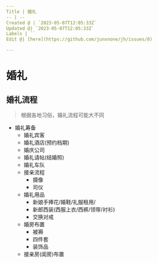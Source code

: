 ```yaml
---
Title | 婚礼
-- | --
Created @ | `2023-05-07T12:05:33Z`
Updated @| `2023-05-07T12:05:33Z`
Labels | ``
Edit @| [here](https://github.com/junxnone/jh/issues/8)

---
```

# 婚礼

## 婚礼流程
> 根据各地习俗，婚礼流程可能大不同

- 婚礼筹备
  - 婚礼宾客
  - 婚礼酒店(预约档期)
  - 婚庆公司
  - 婚礼请帖(结婚照)
  - 婚礼车队
  - 接亲流程
    - 摄像
    - 司仪
  - 婚礼用品
    - 新娘手捧花/婚鞋/礼服租用/
    - 新郎西装(西服上衣/西裤/领带/衬衫)
    - 交换对戒
  - 婚房布置
    - 被褥
    - 四件套
    - 装饰品
  - 接亲房(闺房)布置
